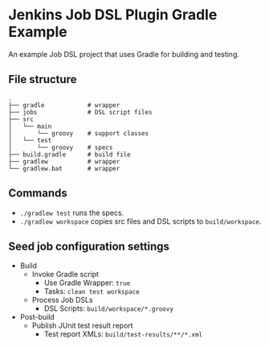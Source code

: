 # Jenkins Job DSL Plugin Gradle Example

An example Job DSL project that uses Gradle for building and testing.

## File structure

    .
    ├── gradle            # wrapper
    ├── jobs              # DSL script files
    ├── src
    │   └── main
    │       └── groovy    # support classes
    │   └── test
    │       └── groovy    # specs
    ├── build.gradle      # build file
    ├── gradlew           # wrapper
    └── gradlew.bat       # wrapper

## Commands

* `./gradlew test` runs the specs.
* `./gradlew workspace` copies src files and DSL scripts to `build/workspace`.

## Seed job configuration settings

* Build
    * Invoke Gradle script
        * Use Gradle Wrapper: `true`
        * Tasks: `clean test workspace`
    * Process Job DSLs
        * DSL Scripts: `build/workspace/*.groovy`
* Post-build
    * Publish JUnit test result report
        * Test report XMLs: `build/test-results/**/*.xml`